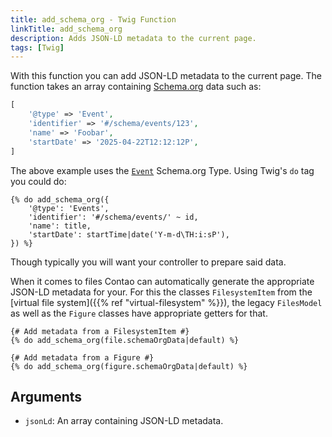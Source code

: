 ```yaml
---
title: add_schema_org - Twig Function
linkTitle: add_schema_org
description: Adds JSON-LD metadata to the current page.
tags: [Twig]
---
```


With this function you can add JSON-LD metadata to the current page. The function takes an array containing
[Schema.org](https://schema.org) data such as:

```php
[
    '@type' => 'Event',
    'identifier' => '#/schema/events/123',
    'name' => 'Foobar',
    'startDate' => '2025-04-22T12:12:12P',
]
```

The above example uses the [`Event`](https://schema.org/Event) Schema.org Type. Using Twig's `do` tag you could do:

```twig
{% do add_schema_org({
    '@type': 'Events',
    'identifier': '#/schema/events/' ~ id,
    'name': title,
    'startDate': startTime|date('Y-m-d\TH:i:sP'),
}) %}
```

Though typically you will want your controller to prepare said data.

When it comes to files Contao can automatically generate the appropriate JSON-LD metadata for your. For this the classes
`FilesystemItem` from the [virtual file system]({{% ref "virtual-filesystem" %}}), the legacy `FilesModel` as well as
the `Figure` classes have appropriate getters for that.

```twig
{# Add metadata from a FilesystemItem #}
{% do add_schema_org(file.schemaOrgData|default) %}

{# Add metadata from a Figure #}
{% do add_schema_org(figure.schemaOrgData|default) %}
```

## Arguments

* `jsonLd`: An array containing JSON-LD metadata.
